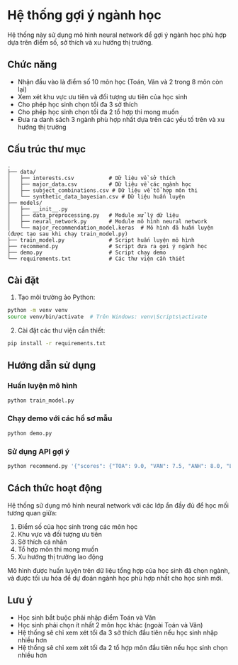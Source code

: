 # Hệ thống gợi ý ngành học

Hệ thống này sử dụng mô hình neural network để gợi ý ngành học phù hợp dựa trên điểm số, sở thích và xu hướng thị trường.

## Chức năng

- Nhận đầu vào là điểm số 10 môn học (Toán, Văn và 2 trong 8 môn còn lại)
- Xem xét khu vực ưu tiên và đối tượng ưu tiên của học sinh
- Cho phép học sinh chọn tối đa 3 sở thích
- Cho phép học sinh chọn tối đa 2 tổ hợp thi mong muốn
- Đưa ra danh sách 3 ngành phù hợp nhất dựa trên các yếu tố trên và xu hướng thị trường

## Cấu trúc thư mục

```
.
├── data/
│   ├── interests.csv           # Dữ liệu về sở thích
│   ├── major_data.csv          # Dữ liệu về các ngành học
│   ├── subject_combinations.csv # Dữ liệu về tổ hợp môn thi
│   └── synthetic_data_bayesian.csv # Dữ liệu huấn luyện
├── models/
│   ├── __init__.py
│   ├── data_preprocessing.py   # Module xử lý dữ liệu
│   ├── neural_network.py       # Module mô hình neural network
│   └── major_recommendation_model.keras  # Mô hình đã huấn luyện (được tạo sau khi chạy train_model.py)
├── train_model.py              # Script huấn luyện mô hình
├── recommend.py                # Script đưa ra gợi ý ngành học
├── demo.py                     # Script chạy demo
└── requirements.txt            # Các thư viện cần thiết
```

## Cài đặt

1. Tạo môi trường ảo Python:
```bash
python -m venv venv
source venv/bin/activate  # Trên Windows: venv\Scripts\activate
```

2. Cài đặt các thư viện cần thiết:
```bash
pip install -r requirements.txt
```

## Hướng dẫn sử dụng

### Huấn luyện mô hình

```bash
python train_model.py
```

### Chạy demo với các hồ sơ mẫu

```bash
python demo.py
```

### Sử dụng API gợi ý

```bash
python recommend.py '{"scores": {"TOA": 9.0, "VAN": 7.5, "ANH": 8.0, "LY": 8.5, "HOA": 0.0, "SU": 0.0, "DIA": 0.0, "SINH": 0.0, "GDCD": 0.0, "TIN": 0.0, "CN": 0.0}, "priority_area": "KV2", "priority_subject": "05", "interests": ["Lập trình", "Máy tính", "Công nghệ"], "subject_groups": ["A01", "A00"]}'
```

## Cách thức hoạt động

Hệ thống sử dụng mô hình neural network với các lớp ẩn đầy đủ để học mối tương quan giữa:
1. Điểm số của học sinh trong các môn học
2. Khu vực và đối tượng ưu tiên
3. Sở thích cá nhân
4. Tổ hợp môn thi mong muốn
5. Xu hướng thị trường lao động

Mô hình được huấn luyện trên dữ liệu tổng hợp của học sinh đã chọn ngành, và được tối ưu hóa để dự đoán ngành học phù hợp nhất cho học sinh mới.

## Lưu ý

- Học sinh bắt buộc phải nhập điểm Toán và Văn
- Học sinh phải chọn ít nhất 2 môn học khác (ngoài Toán và Văn)
- Hệ thống sẽ chỉ xem xét tối đa 3 sở thích đầu tiên nếu học sinh nhập nhiều hơn
- Hệ thống sẽ chỉ xem xét tối đa 2 tổ hợp môn đầu tiên nếu học sinh chọn nhiều hơn 